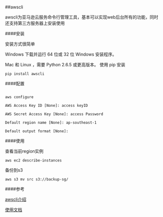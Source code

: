 ##awscli

awscli为亚马逊云服务命令行管理工具，基本可以实现web后台所有的功能，同时还支持第三方服务器上安装使用

####安装

安装方式很简单

Windows下载并运行 64 位或 32 位 Windows 安装程序。

Mac 和 Linux，需要 Python 2.6.5 或更高版本。使用 pip 安装

`pip install awscli`

####配置

<pre><code>
aws configure

AWS Access Key ID [None]: access keyID

AWS Secret Access Key [None]: access Password

Default region name [None]: ap-southeast-1

Default output format [None]:
</code></pre>

####使用

查看当前region实例

`aws ec2 describe-instances`

备份到s3

`aws s3 mv src s3://backup-sg/`

####参考

[awscli介绍](https://aws.amazon.com/cn/cli/)

[使用文档](http://docs.aws.amazon.com/cli/latest/reference/#)
